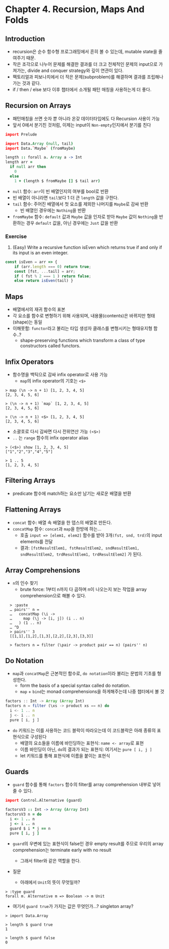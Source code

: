 # Chapter 4. Recursion, Maps And Folds

## Introduction
- recursion은 순수 함수형 프로그래밍에서 흔히 볼 수 있는데, mutable state을 줄여주기 때문.
- 작은 조각으로 나누어 문제를 해결한 결과를 더 크고 전체적인 문제의 input으로 가져가는, divide and conquer strategy와 깊이 연관이 있다.
- 팩토리얼과 피보나치에서 더 작은 문제(subproblem)를 해결하며 결과를 조립해나가는 것과 같다.
- if / then / else 보다 이후 챕터에서 소개될 패턴 매칭을 사용하는게 더 좋다.

## Recursion on Arrays
- 패턴매칭을 쓰면 숫자 뿐 아니라 온갖 데이터타입에도 다 Recursion 사용이 가능
- 앞서 0에서 분기친 것처럼, 이제는 input이 `Non-empty`인지에서 분기를 친다
```coffee
import Prelude

import Data.Array (null, tail)
import Data.`Maybe` (fromMaybe)

length :: forall a. Array a -> Int
length arr =
  if null arr then
    0
  else
    1 + (length $ fromMaybe [] $ tail arr)
```
- `null` 함수: `arr`이 빈 배열인지의 여부를 bool로 반환
- 빈 배열이 아니라면 `tail`보다 1 더 큰 `length` 값을 구한다.
- `tail` 함수: 주어진 배열에서 첫 요소를 제외한 나머지를 `Maybe`로 감싸 반환
  - 빈 배열인 경우에는 `Nothing`을 반환
- `fromMaybe` 함수: `default` 값과 `Maybe` 값을 인자로 받아 `Maybe` 값이 `Nothing`을 반환하는 경우 `default` 값을, 아닌 경우에는 `Just` 값을 반환

### Exercise

1. (Easy) Write a recursive function isEven which returns true if and only if its input is an even integer.
```js
const isEven = arr => {
    if (arr.length === 0) return true;
    const [fst, ...tail] = arr;
    if ( fst % 2 === 1 ) return false;
    else return isEven(tail) }
```


## Maps
- 배열에서의 재귀 함수의 표본
- 각 요소를 함수로 변형하기 위해 사용되며, 내용물(contents)은 바뀌지만 형태(shape)는 동일
- 이해못함: `functor`라고 불리는 타입 생성자 클래스를 변형시키는 형태유지형 함수..? 
  - shape-preserving functions which transform a class of type constructors called functors.

## Infix Operators
- 함수명을 백틱으로 감싸 infix operator로 사용 가능
  - `map`의 infix operator의 기호는 `<$>`
```shell
> map (\n -> n + 1) [1, 2, 3, 4, 5]
[2, 3, 4, 5, 6]

> (\n -> n + 1) `map` [1, 2, 3, 4, 5]
[2, 3, 4, 5, 6]

> (\n -> n + 1) <$> [1, 2, 3, 4, 5]
[2, 3, 4, 5, 6]
```
  - 소괄호로 다시 감싸면 다시 전위연산 가능 `(<$>)`
  - `..` 는 `range` 함수의 infix operator alias
```shell
> (<$>) show [1, 2, 3, 4, 5]
["1","2","3","4","5"]

> 1 .. 5
[1, 2, 3, 4, 5]
``` 

## Filtering Arrays
- predicate 함수에 match하는 요소만 남기는 새로운 배열을 반환


## Flattening Arrays
- `concat` 함수: 배열 속 배열을 한 뎁스의 배열로 만든다.
- `concatMap` 함수: `concat`과 `map`을 한방에 하는... 
  - 호출 `input => [elem1, elem2]` 함수를 받아 3개`(fst, snd, trd)`의 input elements를 전달
  - 결과: `[fstResultElem1, fstResultElem2, sndResultElem1, sndResultElem2, trdResultElem1, trdResultElem2]` 가 된다.


## Array Comprehensions
- `n`의 인수 찾기
  - brute force: 1부터 n까지 다 곱하며 n이 나오는지 보는 작업을 array comprehension으로 해볼 수 있다. 
```shell
  > :paste
  … pairs'' n =
  …   concatMap (\i ->
  …     map (\j -> [i, j]) (i .. n)
  …   ) (1 .. n)
  … ^D
  > pairs'' 3
  [[1,1],[1,2],[1,3],[2,2],[2,3],[3,3]]

  > factors n = filter (\pair -> product pair == n) (pairs'' n)
```

## Do Notation
- `map`과 `concatMap`은 근본적인 함수로, `do notation`이라 불리는 문법의 기초를 형성한다.
  - form the basis of a special syntax called do notation.
  - `map` + `bind`는 monad comprehensions을 하게해주는데 나중 챕터에서 볼 것
```ts
factors :: Int -> Array (Array Int)
factors n = filter (\xs -> product xs == n) do
  i <- 1 .. n
  j <- i .. n
  pure [ i, j ]
```
- `do` 키워드는 이를 사용하는 코드 블락이 따라오는데 이 코드블락은 아래 종류의 표현식으로 구성된다
  - 배열의 요소들을 이름에 바인딩하는 표현식: `name <- array`로 표현
  - 이름 바인딩이 아닌, `do`의 결과가 되는 표현식: 여기서는 `pure [ i, j ]`   
  - let 키워드를 통해 표현식에 이름을 붙이는 표현식

## Guards
- `guard` 함수를 통해 `factors` 함수의 filter를 array comprehension 내부로 넣어줄 수 있다.
```coffee
import Control.Alternative (guard)

factorsV3 :: Int -> Array (Array Int)
factorsV3 n = do
  i <- 1 .. n
  j <- i .. n
  guard $ i * j == n
  pure [ i, j ]
```
- `guard`의 우변에 있는 표현식이 false인 경우 empty result를 주므로 우리의 array comprehension는 terminate early with no result
  - 그래서 filter와 같은 역할을 한다.  

- 질문
  - 아래에서 `Unit`의 뜻이 무엇일까?
```shell
> :type guard
forall m. Alternative m => Boolean -> m Unit
```
  - 여기서 `guard true`가 가지는 값은 무엇인가...? singleton array?
```shell
> import Data.Array

> length $ guard true
1

> length $ guard false
0
```